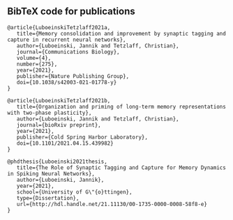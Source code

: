 ## BibTeX code for publications

	@article{LuboeinskiTetzlaff2021a,
	   title={Memory consolidation and improvement by synaptic tagging and capture in recurrent neural networks},
	   author={Luboeinski, Jannik and Tetzlaff, Christian},
	   journal={Communications Biology},
	   volume={4},
	   number={275},
	   year={2021},
	   publisher={Nature Publishing Group},
	   doi={10.1038/s42003-021-01778-y}
	}

	@article{LuboeinskiTetzlaff2021b,
	   title={Organization and priming of long-term memory representations with two-phase plasticity},
	   author={Luboeinski, Jannik and Tetzlaff, Christian},
	   journal={bioRxiv preprint},
	   year={2021},
	   publisher={Cold Spring Harbor Laboratory},
	   doi={10.1101/2021.04.15.439982}
	}

	@phdthesis{Luboeinski2021thesis,
	   title={The Role of Synaptic Tagging and Capture for Memory Dynamics in Spiking Neural Networks},
	   author={Luboeinski, Jannik},
	   year={2021},
	   school={University of G\"{o}ttingen},
	   type={Dissertation},
	   url={http://hdl.handle.net/21.11130/00-1735-0000-0008-58f8-e}
	}

